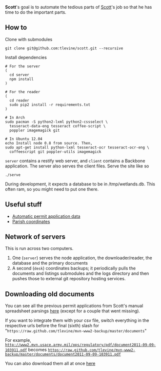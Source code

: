 **Scott**'s goal is to automate the tedious parts of
[Scott](http://healthygulf.org/who-we-are/staff/)'s
job so that he has time to do the important parts.

## How to

Clone with submodules

    git clone git@github.com:tlevine/scott.git --recursive

Install dependencies

    # For the server
    (
      cd server
      npm install
    )

    # For the reader
    (
      cd reader
      sudo pip2 install -r requirements.txt
    )

    # In Arch
    sudo pacman -S python2-lxml python2-cssselect \
      tesseract-data-eng tesseract coffee-script \
      poppler imagemagick git

    # In Ubuntu 12.04
    echo Install node 0.8 from source. Then,
    sudo apt-get install python-lxml tesseract-ocr tesseract-ocr-eng \
      coffeescript git poppler-utils imagemagick

`server` contains a restify web server, and `client`
contains a Backbone application. The server also serves
the client files. Serve the site like so

    ./serve

During development, it expects a database to be in /tmp/wetlands.db.
This often ram, so you might need to put one there.

## Useful stuff

* [Automatic permit application data](http://wetlands.thomaslevine.com)
* [Parish coordinates](https://twitter.com/ian_villeda/status/267334042507169793)

## Network of servers
This is run across two computers.

1. One (`server`) serves the node application, the downloader/reader, the database
    and the primary documents
2. A second (`desk`) coordinates backups; it periodically pulls the documents and
    listings submodules and the logs directory and then pushes those to external
    git repository hosting services.

## Downloading old documents
You can see all the previous permit applications from Scott's
manual spreadsheet parsings
[here](https://github.com/tlevine/mvn-www2-backup)
(except for a couple that went missing).

If you want to integrate them with your csv file,
switch everything in the respective urls before the
final (sixth) slash for
"`https://raw.github.com/tlevine/mvn-www2-backup/master/documents`"

For example,
[`http://www2.mvn.usace.army.mil/ops/regulatory/pdf/document2011-09-09-103911.pdf`](http://www2.mvn.usace.army.mil/ops/regulatory/pdf/document2011-09-09-103911.pdf)
becomes
[`https://raw.github.com/tlevine/mvn-www2-backup/master/documents/document2011-09-09-103911.pdf`](https://raw.github.com/tlevine/mvn-www2-backup/master/documents/document2011-09-09-103911.pdf)

You can also download them all at once
[here](https://github.com/tlevine/mvn-www2-backup/archive/master.zip)

